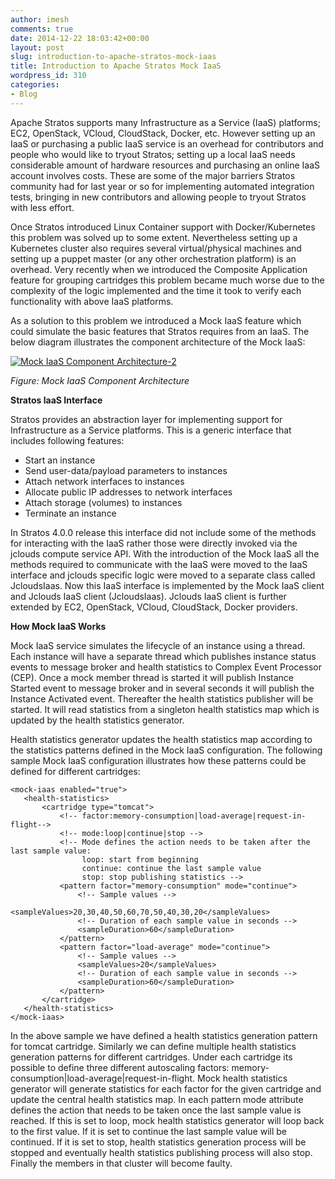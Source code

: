 ```yaml
---
author: imesh
comments: true
date: 2014-12-22 18:03:42+00:00
layout: post
slug: introduction-to-apache-stratos-mock-iaas
title: Introduction to Apache Stratos Mock IaaS
wordpress_id: 310
categories:
- Blog
---
```


Apache Stratos supports many Infrastructure as a Service (IaaS) platforms; EC2, OpenStack, VCloud, CloudStack, Docker, etc. However setting up an IaaS or purchasing a public IaaS service is an overhead for contributors and people who would like to tryout Stratos; setting up a local IaaS needs considerable amount of hardware resources and purchasing an online IaaS account involves costs. These are some of the major barriers Stratos community had for last year or so for implementing automated integration tests, bringing in new contributors and allowing people to tryout Stratos with less effort.

Once Stratos introduced Linux Container support with Docker/Kubernetes this problem was solved up to some extent. Nevertheless setting up a Kubernetes cluster also requires several virtual/physical machines and setting up a puppet master (or any other orchestration platform) is an overhead. Very recently when we introduced the Composite Application feature for grouping cartridges this problem became much worse due to the complexity of the logic implemented and the time it took to verify each functionality with above IaaS platforms.

As a solution to this problem we introduced a Mock IaaS feature which could simulate the basic features that Stratos requires from an IaaS. The below diagram illustrates the component architecture of the Mock IaaS:

[![Mock IaaS Component Architecture-2](http://imesh.gunaratne.org/wp-content/uploads/2014/12/Mock-IaaS-Component-Architecture-2.png)](http://imesh.gunaratne.org/wp-content/uploads/2014/12/Mock-IaaS-Component-Architecture-2.png)

_Figure: Mock IaaS Component Architecture_

**Stratos IaaS Interface**

Stratos provides an abstraction layer for implementing support for Infrastructure as a Service platforms. This is a generic interface that includes following features:

  * Start an instance
  * Send user-data/payload parameters to instances
  * Attach network interfaces to instances
  * Allocate public IP addresses to network interfaces
  * Attach storage (volumes) to instances
  * Terminate an instance

In Stratos 4.0.0 release this interface did not include some of the methods for interacting with the IaaS rather those were directly invoked via the jclouds compute service API. With the introduction of the Mock IaaS all the methods required to communicate with the IaaS were moved to the IaaS interface and jclouds specific logic were moved to a separate class called JcloudsIaas. Now this IaaS interface is implemented by the Mock IaaS client and Jclouds IaaS client (JcloudsIaas). Jclouds IaaS client is further extended by EC2, OpenStack, VCloud, CloudStack, Docker providers.

**How Mock IaaS Works**

Mock IaaS service simulates the lifecycle of an instance using a thread. Each instance will have a separate thread which publishes instance status events to message broker and health statistics to Complex Event Processor (CEP). Once a mock member thread is started it will publish Instance Started event to message broker and in several seconds it will publish the Instance Activated event. Thereafter the health statistics publisher will be started. It will read statistics from a singleton health statistics map which is updated by the health statistics generator.

Health statistics generator updates the health statistics map according to the statistics patterns defined in the Mock IaaS configuration. The following sample Mock IaaS configuration illustrates how these patterns could be defined for different cartridges:

````
<mock-iaas enabled="true">
   <health-statistics>
       <cartridge type="tomcat">
           <!-- factor:memory-consumption|load-average|request-in-flight-->
           <!-- mode:loop|continue|stop -->
           <!-- Mode defines the action needs to be taken after the last sample value:
                loop: start from beginning
                continue: continue the last sample value
                stop: stop publishing statistics -->
           <pattern factor="memory-consumption" mode="continue">
               <!-- Sample values -->
               <sampleValues>20,30,40,50,60,70,50,40,30,20</sampleValues>
               <!-- Duration of each sample value in seconds -->
               <sampleDuration>60</sampleDuration>
           </pattern>
           <pattern factor="load-average" mode="continue">
               <!-- Sample values -->
               <sampleValues>20</sampleValues>
               <!-- Duration of each sample value in seconds -->
               <sampleDuration>60</sampleDuration>
           </pattern>
       </cartridge>
   </health-statistics>
</mock-iaas>
````

In the above sample we have defined a health statistics generation pattern for tomcat cartridge. Similarly we can define multiple health statistics generation patterns for different cartridges. Under each cartridge its possible to define three different autoscaling factors: memory-consumption|load-average|request-in-flight. Mock health statistics generator will generate statistics for each factor for the given cartridge and update the central health statistics map. In each pattern mode attribute defines the action that needs to be taken once the last sample value is reached. If this is set to loop, mock health statistics generator will loop back to the first value. If it is set to continue the last sample value will be continued. If it is set to stop, health statistics generation process will be stopped and eventually health statistics publishing process will also stop. Finally the members in that cluster will become faulty.
